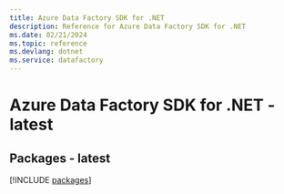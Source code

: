 ```yaml
---
title: Azure Data Factory SDK for .NET
description: Reference for Azure Data Factory SDK for .NET
ms.date: 02/21/2024
ms.topic: reference
ms.devlang: dotnet
ms.service: datafactory
---
```

# Azure Data Factory SDK for .NET - latest
## Packages - latest
[!INCLUDE [packages](data-factory-index.md)]